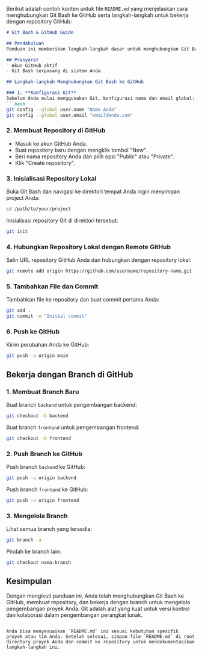 Berikut adalah contoh konten untuk file `README.md` yang menjelaskan cara menghubungkan Git Bash ke GitHub serta langkah-langkah untuk bekerja dengan repository GitHub:

```markdown
# Git Bash & GitHub Guide

## Pendahuluan
Panduan ini memberikan langkah-langkah dasar untuk menghubungkan Git Bash ke GitHub, membuat repository, serta bekerja dengan branch di GitHub. Git Bash adalah antarmuka command-line yang memungkinkan pengguna Windows untuk menggunakan perintah Git.

## Prasyarat
- Akun GitHub aktif
- Git Bash terpasang di sistem Anda

## Langkah-langkah Menghubungkan Git Bash ke GitHub

### 1. **Konfigurasi Git**
Sebelum Anda mulai menggunakan Git, konfigurasi nama dan email global:
```bash
git config --global user.name "Nama Anda"
git config --global user.email "email@anda.com"
```

### 2. **Membuat Repository di GitHub**
- Masuk ke akun GitHub Anda.
- Buat repository baru dengan mengklik tombol "New".
- Beri nama repository Anda dan pilih opsi "Public" atau "Private".
- Klik "Create repository".

### 3. **Inisialisasi Repository Lokal**
Buka Git Bash dan navigasi ke direktori tempat Anda ingin menyimpan project Anda:
```bash
cd /path/to/your/project
```
Inisialisasi repository Git di direktori tersebut:
```bash
git init
```

### 4. **Hubungkan Repository Lokal dengan Remote GitHub**
Salin URL repository GitHub Anda dan hubungkan dengan repository lokal:
```bash
git remote add origin https://github.com/username/repository-name.git
```

### 5. **Tambahkan File dan Commit**
Tambahkan file ke repository dan buat commit pertama Anda:
```bash
git add .
git commit -m "Initial commit"
```

### 6. **Push ke GitHub**
Kirim perubahan Anda ke GitHub:
```bash
git push -u origin main
```

## Bekerja dengan Branch di GitHub

### 1. **Membuat Branch Baru**
Buat branch `backend` untuk pengembangan backend:
```bash
git checkout -b backend
```
Buat branch `frontend` untuk pengembangan frontend:
```bash
git checkout -b frontend
```

### 2. **Push Branch ke GitHub**
Push branch `backend` ke GitHub:
```bash
git push -u origin backend
```
Push branch `frontend` ke GitHub:
```bash
git push -u origin frontend
```

### 3. **Mengelola Branch**
Lihat semua branch yang tersedia:
```bash
git branch -a
```
Pindah ke branch lain:
```bash
git checkout nama-branch
```

## Kesimpulan
Dengan mengikuti panduan ini, Anda telah menghubungkan Git Bash ke GitHub, membuat repository, dan bekerja dengan branch untuk mengelola pengembangan proyek Anda. Git adalah alat yang kuat untuk versi kontrol dan kolaborasi dalam pengembangan perangkat lunak.
```

Anda bisa menyesuaikan `README.md` ini sesuai kebutuhan spesifik proyek atau tim Anda. Setelah selesai, simpan file `README.md` di root directory proyek Anda dan commit ke repository untuk mendokumentasikan langkah-langkah ini.
